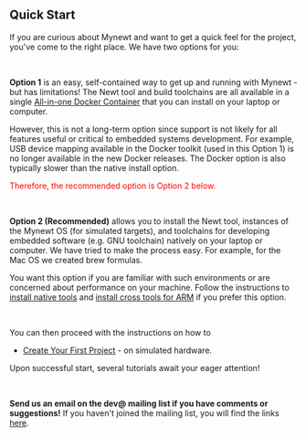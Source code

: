 ## Quick Start

If you are curious about Mynewt and want to get a quick feel for the project, you've come to the right place. We have two options for you:

<br>

**Option 1** is an easy, self-contained way to get up and running with Mynewt - but has limitations! The Newt tool and build toolchains are all available in a single [All-in-one Docker Container](docker.md) that you can install on your laptop or computer.

However, this is not a long-term option since support is not likely for all features useful or critical to embedded systems development. For example, USB device mapping available in the Docker toolkit (used in this Option 1) is no longer available in the new Docker releases. The Docker option is also typically slower than the native install option. 

<span style="color:red"> Therefore, the recommended option is Option 2 below. </span>

<br>

**Option 2 (Recommended)** allows you to install the Newt tool, instances of the Mynewt OS (for simulated targets), and toolchains for developing embedded software (e.g. GNU toolchain) natively on your laptop or computer. We have tried to make the process easy. For example, for the Mac OS we created brew formulas. 

You want this option if you are familiar with such environments or are concerned about performance on your machine. Follow the instructions to [install native tools](native_tools.md) and [install cross tools for ARM](cross_tools.md) if you prefer this option.

<br>

You can then proceed with the instructions on how to 
* [Create Your First Project](project_create.md) - on simulated hardware.

Upon successful start, several tutorials await your eager attention!

<br>

**Send us an email on the dev@ mailing list if you have comments or suggestions!** If you haven't joined the mailing list, you will find the links [here](../../community.md).

<br>

